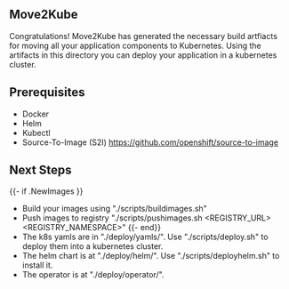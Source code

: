 Move2Kube
---------
Congratulations! Move2Kube has generated the necessary build artfiacts for moving all your application components to Kubernetes. Using the artifacts in this directory you can deploy your application in a kubernetes cluster.

Prerequisites
-------------
* Docker
* Helm
* Kubectl
* Source-To-Image (S2I) https://github.com/openshift/source-to-image

Next Steps
----------
{{- if .NewImages }}
* Build your images using "./scripts/buildimages.sh"
* Push images to registry "./scripts/pushimages.sh <REGISTRY_URL> <REGISTRY_NAMESPACE>"
{{- end}}
* The k8s yamls are in "./deploy/yamls/". Use "./scripts/deploy.sh" to deploy them into a kubernetes cluster.
* The helm chart is at "./deploy/helm/". Use "./scripts/deployhelm.sh" to install it.
* The operator is at "./deploy/operator/".
